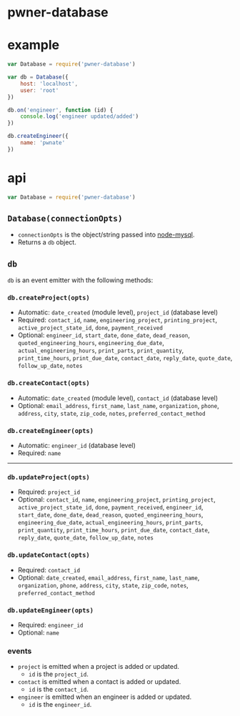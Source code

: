 pwner-database
==============

# example

```js
var Database = require('pwner-database')

var db = Database({
	host: 'localhost',
	user: 'root'
})

db.on('engineer', function (id) {
	console.log('engineer updated/added')
})

db.createEngineer({
	name: 'pwnate'
})
```

# api

```js
var Database = require('pwner-database')
```

## `Database(connectionOpts)`

- `connectionOpts` is the object/string passed into [node-mysql](https://github.com/felixge/node-mysql#connection-options).
- Returns a `db` object.

## `db`

`db` is an event emitter with the following methods:

### `db.createProject(opts)`

- Automatic: `date_created` (module level), `project_id` (database level)
- Required: `contact_id`, `name`, `engineering_project`, `printing_project`, `active_project_state_id`, `done`, `payment_received`
- Optional: `engineer_id`, `start_date`, `done_date`, `dead_reason`, `quoted_engineering_hours`, `engineering_due_date`, `actual_engineering_hours`, `print_parts`, `print_quantity`, `print_time_hours`, `print_due_date`, `contact_date`, `reply_date`, `quote_date`, `follow_up_date`, `notes`

### `db.createContact(opts)`

- Automatic: `date_created` (module level), `contact_id` (database level)
- Optional: `email_address`, `first_name`, `last_name`, `organization`, `phone`, `address`, `city`, `state`, `zip_code`, `notes`, `preferred_contact_method`

### `db.createEngineer(opts)`

- Automatic: `engineer_id` (database level)
- Required: `name`

--------

### `db.updateProject(opts)`

- Required: `project_id`
- Optional: `contact_id`, `name`, `engineering_project`, `printing_project`, `active_project_state_id`, `done`, `payment_received`, `engineer_id`, `start_date`, `done_date`, `dead_reason`, `quoted_engineering_hours`, `engineering_due_date`, `actual_engineering_hours`, `print_parts`, `print_quantity`, `print_time_hours`, `print_due_date`, `contact_date`, `reply_date`, `quote_date`, `follow_up_date`, `notes`

### `db.updateContact(opts)`

- Required: `contact_id`
- Optional: `date_created`, `email_address`, `first_name`, `last_name`, `organization`, `phone`, `address`, `city`, `state`, `zip_code`, `notes`, `preferred_contact_method`

### `db.updateEngineer(opts)`

- Required: `engineer_id`
- Optional: `name`

### events

- `project` is emitted when a project is added or updated.
	- `id` is the `project_id`.
- `contact` is emitted when a contact is added or updated.
	- `id` is the `contact_id`.
- `engineer` is emitted when an engineer is added or updated.
	- `id` is the `engineer_id`.
